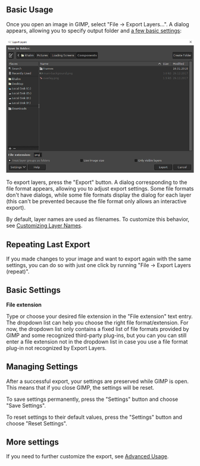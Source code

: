 Basic Usage
-----------

Once you open an image in GIMP, select "File → Export Layers...".
A dialog appears, allowing you to specify output folder and [a few basic settings](#basic-settings):

![Dialog for basic usage of Export Layers](../images/screenshot_dialog_basic_usage.png)

To export layers, press the "Export" button.
A dialog corresponding to the file format appears, allowing you to adjust export settings.
Some file formats don't have dialogs, while some file formats display the dialog for each layer (this can't be prevented because the file format only allows an interactive export).

By default, layer names are used as filenames.
To customize this behavior, see [Customizing Layer Names](Advanced-Usage.md#customizing-layer-names).


Repeating Last Export
---------------------

If you made changes to your image and want to export again with the same settings, you can do so with just one click by running "File → Export Layers (repeat)".


Basic Settings
--------------

**File extension**

Type or choose your desired file extension in the "File extension" text entry.
The dropdown list can help you choose the right file format/extension.
For now, the dropdown list only contains a fixed list of file formats provided by GIMP and some recognized third-party plug-ins, but you can you can still enter a file extension not in the dropdown list in case you use a file format plug-in not recognized by Export Layers.


Managing Settings
-----------------

After a successful export, your settings are preserved while GIMP is open.
This means that if you close GIMP, the settings will be reset.

To save settings permanently, press the "Settings" button and choose "Save Settings".

To reset settings to their default values, press the "Settings" button and choose "Reset Settings".


More settings
-------------

If you need to further customize the export, see [Advanced Usage](Advanced-Usage.md).
